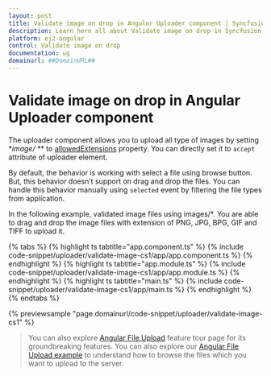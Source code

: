 ```yaml
---
layout: post
title: Validate image on drop in Angular Uploader component | Syncfusion
description: Learn here all about Validate image on drop in Syncfusion Angular Uploader component of Syncfusion Essential JS 2 and more.
platform: ej2-angular
control: Validate image on drop 
documentation: ug
domainurl: ##DomainURL##
---
```


# Validate image on drop in Angular Uploader component

The uploader component allows you to upload all type of images by setting **image/* ** to [allowedExtensions](https://ej2.syncfusion.com/angular/documentation/api/uploader/#allowedextensions) property.
You can directly set it to `accept` attribute of uploader element.

By default, the behavior is working with select a file using browse button. But, this behavior doesn’t support on drag and drop the files. You can handle this behavior manually using `selected` event by filtering the file types from application.

In the following example, validated image files using images/*. You are able to drag and drop the image files with extension of PNG, JPG, BPG, GIF and TIFF to upload it.

{% tabs %}
{% highlight ts tabtitle="app.component.ts" %}
{% include code-snippet/uploader/validate-image-cs1/app/app.component.ts %}
{% endhighlight %}
{% highlight ts tabtitle="app.module.ts" %}
{% include code-snippet/uploader/validate-image-cs1/app/app.module.ts %}
{% endhighlight %}
{% highlight ts tabtitle="main.ts" %}
{% include code-snippet/uploader/validate-image-cs1/app/main.ts %}
{% endhighlight %}
{% endtabs %}
  
{% previewsample "page.domainurl/code-snippet/uploader/validate-image-cs1" %}

> You can also explore [Angular File Upload](https://www.syncfusion.com/angular-ui-components/angular-file-upload) feature tour page for its groundbreaking features. You can also explore our [Angular File Upload example](https://ej2.syncfusion.com/angular/demos/#/material/uploader/default) to understand how to browse the files which you want to upload to the server.
